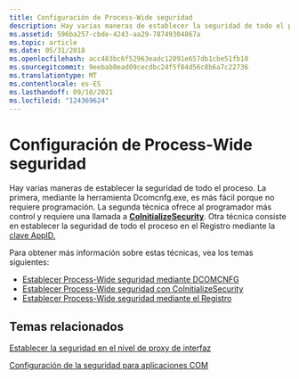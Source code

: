 ```yaml
---
title: Configuración de Process-Wide seguridad
description: Hay varias maneras de establecer la seguridad de todo el proceso.
ms.assetid: 596ba257-cbde-4243-aa29-78749304867a
ms.topic: article
ms.date: 05/31/2018
ms.openlocfilehash: acc483bc6f52963eadc12891e657db1cbe51fb10
ms.sourcegitcommit: 9eebab0ead09cecdbc24f5f84d56c8b6a7c22736
ms.translationtype: MT
ms.contentlocale: es-ES
ms.lasthandoff: 09/10/2021
ms.locfileid: "124369624"
---
```

# <a name="setting-process-wide-security"></a>Configuración de Process-Wide seguridad

Hay varias maneras de establecer la seguridad de todo el proceso. La primera, mediante la herramienta Dcomcnfg.exe, es más fácil porque no requiere programación. La segunda técnica ofrece al programador más control y requiere una llamada a [**CoInitializeSecurity**](/windows/desktop/api/combaseapi/nf-combaseapi-coinitializesecurity). Otra técnica consiste en establecer la seguridad de todo el proceso en el Registro mediante la [clave AppID.](appid-key.md)

Para obtener más información sobre estas técnicas, vea los temas siguientes:

-   [Establecer Process-Wide seguridad mediante DCOMCNFG](setting-processwide-security-using-dcomcnfg.md)
-   [Establecer Process-Wide seguridad con CoInitializeSecurity](setting-processwide-security-with-coinitializesecurity.md)
-   [Establecer Process-Wide seguridad mediante el Registro](setting-processwide-security-through-the-registry.md)

## <a name="related-topics"></a>Temas relacionados

<dl> <dt>

[Establecer la seguridad en el nivel de proxy de interfaz](setting-security-at-the-interface-proxy-level.md)
</dt> <dt>

[Configuración de la seguridad para aplicaciones COM](setting-security-for-com-applications.md)
</dt> </dl>

 

 




